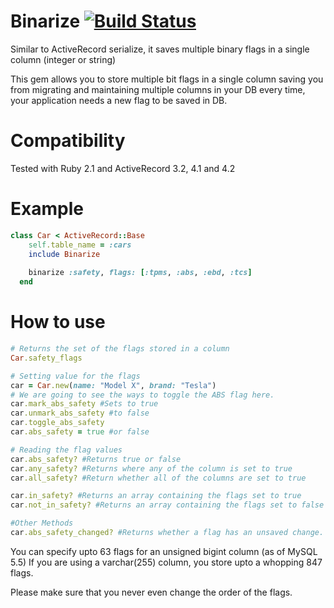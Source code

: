 # Binarize [![Build Status](https://travis-ci.org/thanashyam/binarize.svg?branch=master)](https://travis-ci.org/thanashyam/binarize) 

Similar to ActiveRecord serialize, it saves multiple binary flags in a single column (integer or string)

This gem allows you to store multiple bit flags in a single column saving you from migrating and maintaining multiple columns in your DB every time, your application needs a new flag to be saved in DB.

# Compatibility

Tested with Ruby 2.1 and ActiveRecord 3.2, 4.1 and 4.2

# Example
```ruby
class Car < ActiveRecord::Base
    self.table_name = :cars
    include Binarize
    
    binarize :safety, flags: [:tpms, :abs, :ebd, :tcs]
  end
```
# How to use
```ruby
# Returns the set of the flags stored in a column
Car.safety_flags

# Setting value for the flags
car = Car.new(name: "Model X", brand: "Tesla")
# We are going to see the ways to toggle the ABS flag here.
car.mark_abs_safety #Sets to true
car.unmark_abs_safety #to false
car.toggle_abs_safety
car.abs_safety = true #or false

# Reading the flag values
car.abs_safety? #Returns true or false
car.any_safety? #Returns where any of the column is set to true
car.all_safety? #Return whether all of the columns are set to true

car.in_safety? #Returns an array containing the flags set to true
car.not_in_safety? #Returns an array containing the flags set to false

#Other Methods
car.abs_safety_changed? #Returns whether a flag has an unsaved change.
```

You can specify upto 63 flags for an unsigned bigint column (as of MySQL 5.5)
If you are using a varchar(255) column, you store upto a whopping 847 flags.

Please make sure that you never even change the order of the flags.


